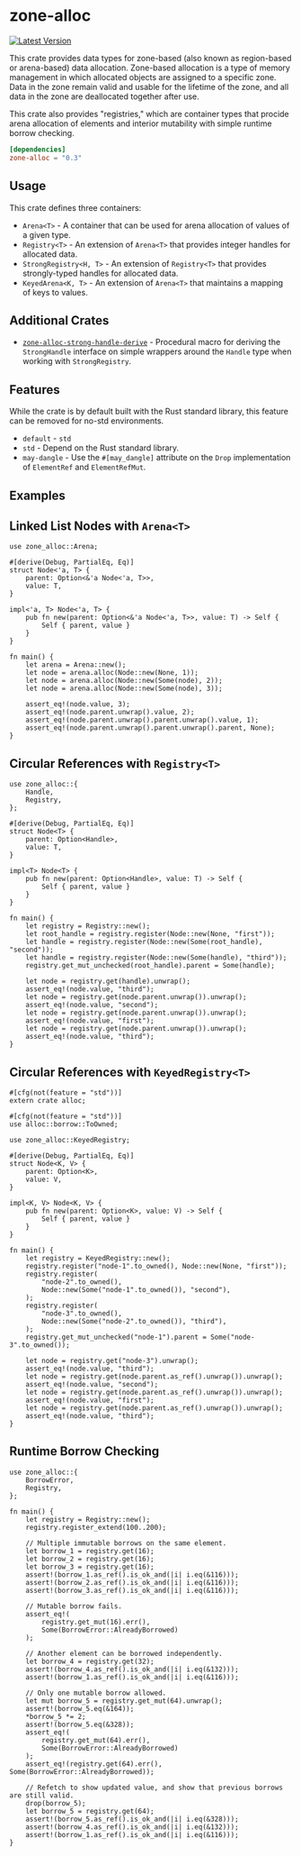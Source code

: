 # zone-alloc

[![Latest Version]][crates.io]

[Latest Version]: https://img.shields.io/crates/v/zone_alloc.svg
[crates.io]: https://crates.io/crates/zone_alloc

This crate provides data types for zone-based (also known as region-based or arena-based) data allocation. Zone-based allocation is a type of memory management in which allocated objects are assigned to a specific zone. Data in the zone remain valid and usable for the lifetime of the zone, and all data in the zone are deallocated together after use.

This crate also provides "registries," which are container types that procide arena allocation of elements and interior mutability with simple runtime borrow checking.

```toml
[dependencies]
zone-alloc = "0.3"
```

## Usage

This crate defines three containers:

- `Arena<T>` - A container that can be used for arena allocation of values of a given type.
- `Registry<T>` - An extension of `Arena<T>` that provides integer handles for allocated data.
- `StrongRegistry<H, T>` - An extension of `Registry<T>` that provides strongly-typed handles for allocated data.
- `KeyedArena<K, T>` - An extension of `Arena<T>` that maintains a mapping of keys to values.

## Additional Crates

- [`zone-alloc-strong-handle-derive`](https://crates.io/crates/zone_alloc_strong_handle_derive) - Procedural macro for deriving the `StrongHandle` interface on simple wrappers around the `Handle` type when working with `StrongRegistry`.

## Features

While the crate is by default built with the Rust standard library, this feature can be removed for no-std environments.

- `default` - `std`
- `std` - Depend on the Rust standard library.
- `may-dangle` - Use the `#[may_dangle]` attribute on the `Drop` implementation of `ElementRef` and `ElementRefMut`.

## Examples

## Linked List Nodes with `Arena<T>`

```
use zone_alloc::Arena;

#[derive(Debug, PartialEq, Eq)]
struct Node<'a, T> {
    parent: Option<&'a Node<'a, T>>,
    value: T,
}

impl<'a, T> Node<'a, T> {
    pub fn new(parent: Option<&'a Node<'a, T>>, value: T) -> Self {
        Self { parent, value }
    }
}

fn main() {
    let arena = Arena::new();
    let node = arena.alloc(Node::new(None, 1));
    let node = arena.alloc(Node::new(Some(node), 2));
    let node = arena.alloc(Node::new(Some(node), 3));

    assert_eq!(node.value, 3);
    assert_eq!(node.parent.unwrap().value, 2);
    assert_eq!(node.parent.unwrap().parent.unwrap().value, 1);
    assert_eq!(node.parent.unwrap().parent.unwrap().parent, None);
}
```

## Circular References with `Registry<T>`

```
use zone_alloc::{
    Handle,
    Registry,
};

#[derive(Debug, PartialEq, Eq)]
struct Node<T> {
    parent: Option<Handle>,
    value: T,
}

impl<T> Node<T> {
    pub fn new(parent: Option<Handle>, value: T) -> Self {
        Self { parent, value }
    }
}

fn main() {
    let registry = Registry::new();
    let root_handle = registry.register(Node::new(None, "first"));
    let handle = registry.register(Node::new(Some(root_handle), "second"));
    let handle = registry.register(Node::new(Some(handle), "third"));
    registry.get_mut_unchecked(root_handle).parent = Some(handle);

    let node = registry.get(handle).unwrap();
    assert_eq!(node.value, "third");
    let node = registry.get(node.parent.unwrap()).unwrap();
    assert_eq!(node.value, "second");
    let node = registry.get(node.parent.unwrap()).unwrap();
    assert_eq!(node.value, "first");
    let node = registry.get(node.parent.unwrap()).unwrap();
    assert_eq!(node.value, "third");
}
```

## Circular References with `KeyedRegistry<T>`

```
#[cfg(not(feature = "std"))]
extern crate alloc;

#[cfg(not(feature = "std"))]
use alloc::borrow::ToOwned;

use zone_alloc::KeyedRegistry;

#[derive(Debug, PartialEq, Eq)]
struct Node<K, V> {
    parent: Option<K>,
    value: V,
}

impl<K, V> Node<K, V> {
    pub fn new(parent: Option<K>, value: V) -> Self {
        Self { parent, value }
    }
}

fn main() {
    let registry = KeyedRegistry::new();
    registry.register("node-1".to_owned(), Node::new(None, "first"));
    registry.register(
        "node-2".to_owned(),
        Node::new(Some("node-1".to_owned()), "second"),
    );
    registry.register(
        "node-3".to_owned(),
        Node::new(Some("node-2".to_owned()), "third"),
    );
    registry.get_mut_unchecked("node-1").parent = Some("node-3".to_owned());

    let node = registry.get("node-3").unwrap();
    assert_eq!(node.value, "third");
    let node = registry.get(node.parent.as_ref().unwrap()).unwrap();
    assert_eq!(node.value, "second");
    let node = registry.get(node.parent.as_ref().unwrap()).unwrap();
    assert_eq!(node.value, "first");
    let node = registry.get(node.parent.as_ref().unwrap()).unwrap();
    assert_eq!(node.value, "third");
}
```

## Runtime Borrow Checking

```
use zone_alloc::{
    BorrowError,
    Registry,
};

fn main() {
    let registry = Registry::new();
    registry.register_extend(100..200);

    // Multiple immutable borrows on the same element.
    let borrow_1 = registry.get(16);
    let borrow_2 = registry.get(16);
    let borrow_3 = registry.get(16);
    assert!(borrow_1.as_ref().is_ok_and(|i| i.eq(&116)));
    assert!(borrow_2.as_ref().is_ok_and(|i| i.eq(&116)));
    assert!(borrow_3.as_ref().is_ok_and(|i| i.eq(&116)));

    // Mutable borrow fails.
    assert_eq!(
        registry.get_mut(16).err(),
        Some(BorrowError::AlreadyBorrowed)
    );

    // Another element can be borrowed independently.
    let borrow_4 = registry.get(32);
    assert!(borrow_4.as_ref().is_ok_and(|i| i.eq(&132)));
    assert!(borrow_1.as_ref().is_ok_and(|i| i.eq(&116)));

    // Only one mutable borrow allowed.
    let mut borrow_5 = registry.get_mut(64).unwrap();
    assert!(borrow_5.eq(&164));
    *borrow_5 *= 2;
    assert!(borrow_5.eq(&328));
    assert_eq!(
        registry.get_mut(64).err(),
        Some(BorrowError::AlreadyBorrowed)
    );
    assert_eq!(registry.get(64).err(), Some(BorrowError::AlreadyBorrowed));

    // Refetch to show updated value, and show that previous borrows are still valid.
    drop(borrow_5);
    let borrow_5 = registry.get(64);
    assert!(borrow_5.as_ref().is_ok_and(|i| i.eq(&328)));
    assert!(borrow_4.as_ref().is_ok_and(|i| i.eq(&132)));
    assert!(borrow_1.as_ref().is_ok_and(|i| i.eq(&116)));
}
```
